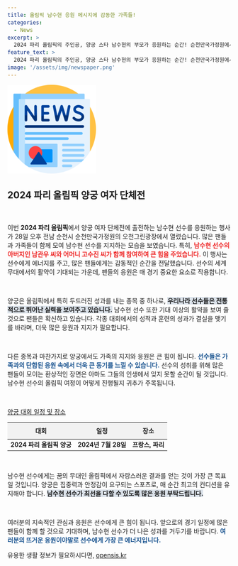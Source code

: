 ```yaml
---
title: 올림픽 남수현 응원 메시지에 감동한 가족들!
categories:
  - News
excerpt: >
  2024 파리 올림픽의 주인공, 양궁 스타 남수현의 부모가 응원하는 순간! 순천만국가정원에서 펼쳐진 진정한 가족 사랑의 이야기, 지금 확인하세요!
feature_text: >
  2024 파리 올림픽의 주인공, 양궁 스타 남수현의 부모가 응원하는 순간! 순천만국가정원에서 펼쳐진 진정한 가족 사랑의 이야기, 지금 확인하세요!
image: '/assets/img/newspaper.png'
---
```


<p><img src="/assets/img/newspaper.png" alt="kimp 속보" /></p>

<h2 data-ke-size="size26">2024 파리 올림픽 양궁 여자 단체전</h2>

<p data-ke-size="size16">&nbsp;</p>

<p>이번 <b>2024 파리 올림픽</b>에서 양궁 여자 단체전에 출전하는 남수현 선수를 응원하는 행사가 28일 오후 전남 순천시 순천만국가정원의 오천그린광장에서 열렸습니다. 많은 팬들과 가족들이 함께 모여 남수현 선수를 지지하는 모습을 보였습니다. 특히, <b><span style="color: #ee2323;">남수현 선수의 아버지인 남관우 씨와 어머니 고수진 씨가 함께 참여하여 큰 힘을 주었습니다.</span></b> 이 행사는 선수에게 에너지를 주고, 많은 팬들에게는 감동적인 순간을 전달했습니다. 선수의 세계 무대에서의 활약이 기대되는 가운데, 팬들의 응원은 매 경기 중요한 요소로 작용합니다.</p>

<p data-ke-size="size16">&nbsp;</p>

<p>양궁은 올림픽에서 특히 두드러진 성과를 내는 종목 중 하나로, <b><span style="background-color: #21538527;">우리나라 선수들은 전통적으로 뛰어난 실력을 보여주고 있습니다.</span></b> 남수현 선수 또한 기대 이상의 활약을 보여 줄 것으로 팬들은 확신하고 있습니다. 각종 대회에서의 성적과 훈련의 성과가 결실을 맺기를 바라며, 더욱 많은 응원과 지지가 필요합니다.</p>

<p data-ke-size="size16">&nbsp;</p>

<p>다른 종목과 마찬가지로 양궁에서도 가족의 지지와 응원은 큰 힘이 됩니다. <b><span style="color: #1a5490;">선수들은 가족과의 단합된 응원 속에서 더욱 큰 동기를 느낄 수 있습니다.</span></b> 선수의 성취를 위해 많은 팬들이 모이는 환상적인 장면은 아마도 그들의 인생에서 잊지 못할 순간이 될 것입니다. 남수현 선수의 올림픽 여정이 어떻게 진행될지 귀추가 주목됩니다. </p>

<p data-ke-size="size16">&nbsp;</p>

<p><u>양궁 대회 일정 및 장소</u></p>

<table style="width: 100%; border-collapse: collapse;">
    <thead>
        <tr style="background-color: #f2f2f2;">
            <th style="text-align: center; height: 30px;">대회</th>
            <th style="text-align: center; height: 30px;">일정</th>
            <th style="text-align: center; height: 30px;">장소</th>
        </tr>
    </thead>
    <tbody>
        <tr>
            <td style="text-align: center; height: 17px;"><b>2024 파리 올림픽 양궁</b></td>
            <td style="text-align: center; height: 17px;"><b>2024년 7월 28일</b></td>
            <td style="text-align: center; height: 17px;"><b>프랑스, 파리</b></td>
        </tr>
    </tbody>
</table>

<p data-ke-size="size16">&nbsp;</p>

<p>남수현 선수에게는 꿈의 무대인 올림픽에서 자랑스러운 결과를 얻는 것이 가장 큰 목표일 것입니다. 양궁은 집중력과 안정감이 요구되는 스포츠로, 매 순간 최고의 컨디션을 유지해야 합니다. <b><span style="background-color: #21538527;">남수현 선수가 최선을 다할 수 있도록 많은 응원 부탁드립니다.</span></b></p>

<p data-ke-size="size16">&nbsp;</p>

<p>여러분의 지속적인 관심과 응원은 선수에게 큰 힘이 됩니다. 앞으로의 경기 일정에 많은 팬들이 함께 할 것으로 기대하며, 남수현 선수가 더 나은 성과를 거두기를 바랍니다. <b><span style="color: #1a5490;">여러분의 뜨거운 응원이야말로 선수에게 가장 큰 에너지입니다.</span></b></p>
유용한 생활 정보가 필요하시다면, <a href="https://opensis.kr" rel="dofollow">opensis.kr</a>


